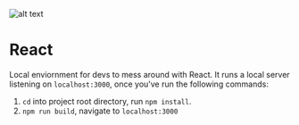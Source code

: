 

![alt text](https://media.giphy.com/media/113ZcqZZZH9AZy/giphy.gif)


# React

Local enviornment for devs to mess around with React. It runs a local server listening on `localhost:3000`, once you've run the following commands:

  1. `cd` into project root directory, run `npm install`. 
  2. `npm run build`, navigate to `localhost:3000`
